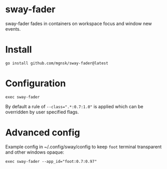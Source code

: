 # sway-fader

sway-fader fades in containers on workspace focus and window new events.

# Install

```
go install github.com/mgnsk/sway-fader@latest
```

# Configuration

```
exec sway-fader
```

By default a rule of `--class=".*:0.7:1.0"` is applied which can be overridden by user specified flags.

# Advanced config

Example config in ~/.config/sway/config to keep `foot` terminal transparent and other windows opaque:

```
exec sway-fader --app_id="foot:0.7:0.97"
```
